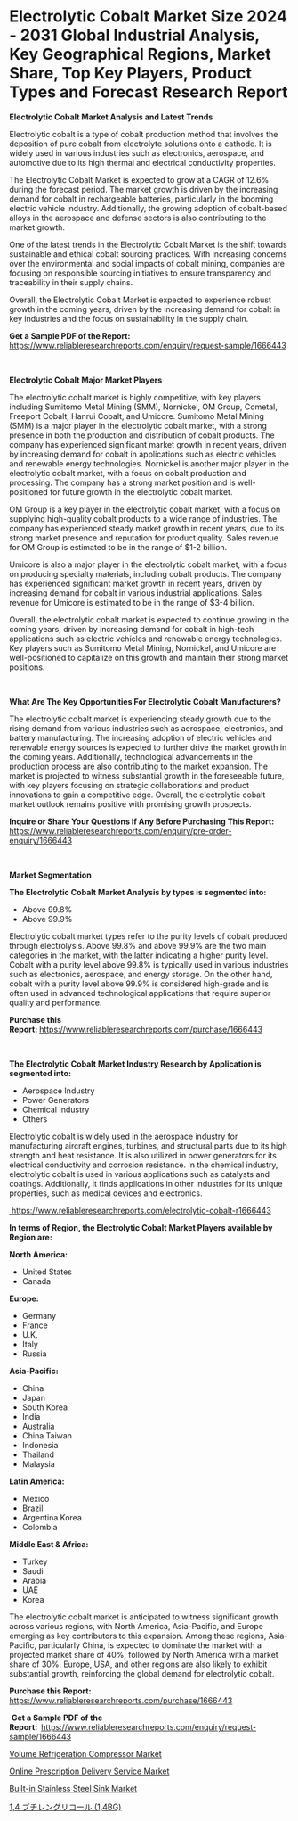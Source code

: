 <p><h1>Electrolytic Cobalt Market Size 2024 - 2031 Global Industrial Analysis, Key Geographical Regions, Market Share, Top Key Players, Product Types and Forecast Research Report</h1></p><p><strong>Electrolytic Cobalt Market Analysis and Latest Trends</strong></p>
<p><p>Electrolytic cobalt is a type of cobalt production method that involves the deposition of pure cobalt from electrolyte solutions onto a cathode. It is widely used in various industries such as electronics, aerospace, and automotive due to its high thermal and electrical conductivity properties.</p><p>The Electrolytic Cobalt Market is expected to grow at a CAGR of 12.6% during the forecast period. The market growth is driven by the increasing demand for cobalt in rechargeable batteries, particularly in the booming electric vehicle industry. Additionally, the growing adoption of cobalt-based alloys in the aerospace and defense sectors is also contributing to the market growth.</p><p>One of the latest trends in the Electrolytic Cobalt Market is the shift towards sustainable and ethical cobalt sourcing practices. With increasing concerns over the environmental and social impacts of cobalt mining, companies are focusing on responsible sourcing initiatives to ensure transparency and traceability in their supply chains.</p><p>Overall, the Electrolytic Cobalt Market is expected to experience robust growth in the coming years, driven by the increasing demand for cobalt in key industries and the focus on sustainability in the supply chain.</p></p>
<p><strong>Get a Sample PDF of the Report:&nbsp;</strong> <a href="https://www.reliableresearchreports.com/enquiry/request-sample/1666443">https://www.reliableresearchreports.com/enquiry/request-sample/1666443</a></p>
<p>&nbsp;</p>
<p><strong>Electrolytic Cobalt Major Market Players</strong></p>
<p><p>The electrolytic cobalt market is highly competitive, with key players including Sumitomo Metal Mining (SMM), Nornickel, OM Group, Cometal, Freeport Cobalt, Hanrui Cobalt, and Umicore. Sumitomo Metal Mining (SMM) is a major player in the electrolytic cobalt market, with a strong presence in both the production and distribution of cobalt products. The company has experienced significant market growth in recent years, driven by increasing demand for cobalt in applications such as electric vehicles and renewable energy technologies. Nornickel is another major player in the electrolytic cobalt market, with a focus on cobalt production and processing. The company has a strong market position and is well-positioned for future growth in the electrolytic cobalt market.</p><p>OM Group is a key player in the electrolytic cobalt market, with a focus on supplying high-quality cobalt products to a wide range of industries. The company has experienced steady market growth in recent years, due to its strong market presence and reputation for product quality. Sales revenue for OM Group is estimated to be in the range of $1-2 billion.</p><p>Umicore is also a major player in the electrolytic cobalt market, with a focus on producing specialty materials, including cobalt products. The company has experienced significant market growth in recent years, driven by increasing demand for cobalt in various industrial applications. Sales revenue for Umicore is estimated to be in the range of $3-4 billion.</p><p>Overall, the electrolytic cobalt market is expected to continue growing in the coming years, driven by increasing demand for cobalt in high-tech applications such as electric vehicles and renewable energy technologies. Key players such as Sumitomo Metal Mining, Nornickel, and Umicore are well-positioned to capitalize on this growth and maintain their strong market positions.</p></p>
<p>&nbsp;</p>
<p><strong>What Are The Key Opportunities For Electrolytic Cobalt Manufacturers?</strong></p>
<p><p>The electrolytic cobalt market is experiencing steady growth due to the rising demand from various industries such as aerospace, electronics, and battery manufacturing. The increasing adoption of electric vehicles and renewable energy sources is expected to further drive the market growth in the coming years. Additionally, technological advancements in the production process are also contributing to the market expansion. The market is projected to witness substantial growth in the foreseeable future, with key players focusing on strategic collaborations and product innovations to gain a competitive edge. Overall, the electrolytic cobalt market outlook remains positive with promising growth prospects.</p></p>
<p><strong>Inquire or Share Your Questions If Any Before Purchasing This Report:</strong> <a href="https://www.reliableresearchreports.com/enquiry/pre-order-enquiry/1666443">https://www.reliableresearchreports.com/enquiry/pre-order-enquiry/1666443</a></p>
<p>&nbsp;</p>
<p><strong>Market Segmentation</strong></p>
<p><strong>The Electrolytic Cobalt Market Analysis by types is segmented into:</strong></p>
<p><ul><li>Above 99.8%</li><li>Above 99.9%</li></ul></p>
<p><p>Electrolytic cobalt market types refer to the purity levels of cobalt produced through electrolysis. Above 99.8% and above 99.9% are the two main categories in the market, with the latter indicating a higher purity level. Cobalt with a purity level above 99.8% is typically used in various industries such as electronics, aerospace, and energy storage. On the other hand, cobalt with a purity level above 99.9% is considered high-grade and is often used in advanced technological applications that require superior quality and performance.</p></p>
<p><strong>Purchase this Report:&nbsp;</strong><a href="https://www.reliableresearchreports.com/purchase/1666443">https://www.reliableresearchreports.com/purchase/1666443</a></p>
<p>&nbsp;</p>
<p><strong>The Electrolytic Cobalt Market Industry Research by Application is segmented into:</strong></p>
<p><ul><li>Aerospace Industry</li><li>Power Generators</li><li>Chemical Industry</li><li>Others</li></ul></p>
<p><p>Electrolytic cobalt is widely used in the aerospace industry for manufacturing aircraft engines, turbines, and structural parts due to its high strength and heat resistance. It is also utilized in power generators for its electrical conductivity and corrosion resistance. In the chemical industry, electrolytic cobalt is used in various applications such as catalysts and coatings. Additionally, it finds applications in other industries for its unique properties, such as medical devices and electronics.</p></p>
<p><a href="https://www.reliableresearchreports.com/electrolytic-cobalt-r1666443">&nbsp;https://www.reliableresearchreports.com/electrolytic-cobalt-r1666443</a></p>
<p><strong>In terms of Region, the Electrolytic Cobalt Market Players available by Region are:</strong></p>
<p>
    <p> <strong> North America: </strong>
        <ul>
            <li>United States</li>
            <li>Canada</li>
        </ul>
        </p> 
    <p> <strong> Europe: </strong>
        <ul>
            <li>Germany</li>
            <li>France</li>
            <li>U.K.</li>
            <li>Italy</li>
            <li>Russia</li>
        </ul>
        </p> 
    <p> <strong> Asia-Pacific: </strong>
        <ul>
            <li>China</li>
            <li>Japan</li>
            <li>South Korea</li>
            <li>India</li>
            <li>Australia</li>
            <li>China Taiwan</li>
            <li>Indonesia</li>
            <li>Thailand</li>
            <li>Malaysia</li>
        </ul>
        </p> 
    <p> <strong> Latin America: </strong>
        <ul>
            <li>Mexico</li>
            <li>Brazil</li>
            <li>Argentina Korea</li>
            <li>Colombia</li>
        </ul>
        </p> 
    <p> <strong> Middle East & Africa: </strong>
        <ul>
            <li>Turkey</li>
            <li>Saudi</li>
            <li>Arabia</li>
            <li>UAE</li>
            <li>Korea</li>
        </ul>
    </p>
    </p>
<p><p>The electrolytic cobalt market is anticipated to witness significant growth across various regions, with North America, Asia-Pacific, and Europe emerging as key contributors to this expansion. Among these regions, Asia-Pacific, particularly China, is expected to dominate the market with a projected market share of 40%, followed by North America with a market share of 30%. Europe, USA, and other regions are also likely to exhibit substantial growth, reinforcing the global demand for electrolytic cobalt.</p></p>
<p><strong>Purchase this Report: </strong><a href="https://www.reliableresearchreports.com/purchase/1666443">https://www.reliableresearchreports.com/purchase/1666443</a></p>
<p>&nbsp;<strong>Get a Sample PDF of the Report:&nbsp;&nbsp;</strong><a href="https://www.reliableresearchreports.com/enquiry/request-sample/1666443">https://www.reliableresearchreports.com/enquiry/request-sample/1666443</a></p>
<p><strong></strong></p>
<p><p><a href="https://www.linkedin.com/pulse/comprehensive-analysis-global-volume-refrigeration-compressor-covce?trackingId=BDGGbR3zk5Cejn3b8BgFmQ%3D%3D">Volume Refrigeration Compressor Market</a></p><p><a href="https://github.com/Angelnienowdseej3e45z3p8c/Market-Research-Report-List-3/blob/main/online-prescription-delivery-service-market.md">Online Prescription Delivery Service Market</a></p><p><a href="https://www.linkedin.com/pulse/global-built-in-stainless-steel-sink-market-sector-types-52oze?trackingId=ANvKo3yG8nd0r2j46TzxEQ%3D%3D">Built-in Stainless Steel Sink Market</a></p><p><a href="https://github.com/mohamedbakry57/Market-Research-Report-List-4/blob/main/7924533171745.md">1,4 ブチレングリコール (1,4BG)</a></p></p>